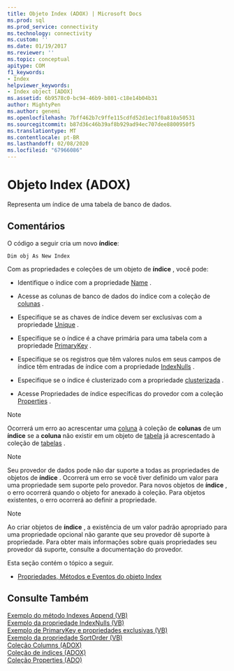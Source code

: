 ```yaml
---
title: Objeto Index (ADOX) | Microsoft Docs
ms.prod: sql
ms.prod_service: connectivity
ms.technology: connectivity
ms.custom: ''
ms.date: 01/19/2017
ms.reviewer: ''
ms.topic: conceptual
apitype: COM
f1_keywords:
- Index
helpviewer_keywords:
- Index object [ADOX]
ms.assetid: 6b9578c0-bc94-46b9-b801-c18e14b04b31
author: MightyPen
ms.author: genemi
ms.openlocfilehash: 7bff462b7c9ffe115cdfd52d1ec1f0a810a50531
ms.sourcegitcommit: b87d36c46b39af8b929ad94ec707dee8800950f5
ms.translationtype: MT
ms.contentlocale: pt-BR
ms.lasthandoff: 02/08/2020
ms.locfileid: "67966086"
---
```

# <a name="index-object-adox"></a>Objeto Index (ADOX)
Representa um índice de uma tabela de banco de dados.  
  
## <a name="remarks"></a>Comentários  
 O código a seguir cria um novo **índice**:  
  
```  
Dim obj As New Index  
```  
  
 Com as propriedades e coleções de um objeto de **índice** , você pode:  
  
-   Identifique o índice com a propriedade [Name](../../../ado/reference/adox-api/name-property-adox.md) .  
  
-   Acesse as colunas de banco de dados do índice com a coleção de [colunas](../../../ado/reference/adox-api/columns-collection-adox.md) .  
  
-   Especifique se as chaves de índice devem ser exclusivas com a propriedade [Unique](../../../ado/reference/adox-api/unique-property-adox.md) .  
  
-   Especifique se o índice é a chave primária para uma tabela com a propriedade [PrimaryKey](../../../ado/reference/adox-api/primarykey-property-adox.md) .  
  
-   Especifique se os registros que têm valores nulos em seus campos de índice têm entradas de índice com a propriedade [IndexNulls](../../../ado/reference/adox-api/indexnulls-property-adox.md) .  
  
-   Especifique se o índice é clusterizado com a propriedade [clusterizada](../../../ado/reference/adox-api/clustered-property-adox.md) .  
  
-   Acesse Propriedades de índice específicas do provedor com a coleção [Properties](../../../ado/reference/ado-api/properties-collection-ado.md) .  
  
> [!NOTE]
>  Ocorrerá um erro ao acrescentar uma [coluna](../../../ado/reference/adox-api/column-object-adox.md) à coleção de **colunas** de um **índice** se a **coluna** não existir em um objeto de [tabela](../../../ado/reference/adox-api/table-object-adox.md) já acrescentado à coleção de [tabelas](../../../ado/reference/adox-api/tables-collection-adox.md) .  
  
> [!NOTE]
>  Seu provedor de dados pode não dar suporte a todas as propriedades de objetos de **índice** . Ocorrerá um erro se você tiver definido um valor para uma propriedade sem suporte pelo provedor. Para novos objetos de **índice** , o erro ocorrerá quando o objeto for anexado à coleção. Para objetos existentes, o erro ocorrerá ao definir a propriedade.  
  
> [!NOTE]
>  Ao criar objetos de **índice** , a existência de um valor padrão apropriado para uma propriedade opcional não garante que seu provedor dê suporte à propriedade. Para obter mais informações sobre quais propriedades seu provedor dá suporte, consulte a documentação do provedor.  
  
 Esta seção contém o tópico a seguir.  
  
-   [Propriedades, Métodos e Eventos do objeto Index](../../../ado/reference/adox-api/index-object-properties-methods-and-events.md)  
  
## <a name="see-also"></a>Consulte Também  
 [Exemplo do método Indexes Append (VB)](../../../ado/reference/adox-api/indexes-append-method-example-vb.md)   
 [Exemplo da propriedade IndexNulls (VB)](../../../ado/reference/adox-api/indexnulls-property-example-vb.md)   
 [Exemplo de PrimaryKey e propriedades exclusivas (VB)](../../../ado/reference/adox-api/primarykey-and-unique-properties-example-vb.md)   
 [Exemplo da propriedade SortOrder (VB)](../../../ado/reference/adox-api/sortorder-property-example-vb.md)   
 [Coleção Columns (ADOX)](../../../ado/reference/adox-api/columns-collection-adox.md)   
 [Coleção de índices (ADOX)](../../../ado/reference/adox-api/indexes-collection-adox.md)   
 [Coleção Properties (ADO)](../../../ado/reference/ado-api/properties-collection-ado.md)
